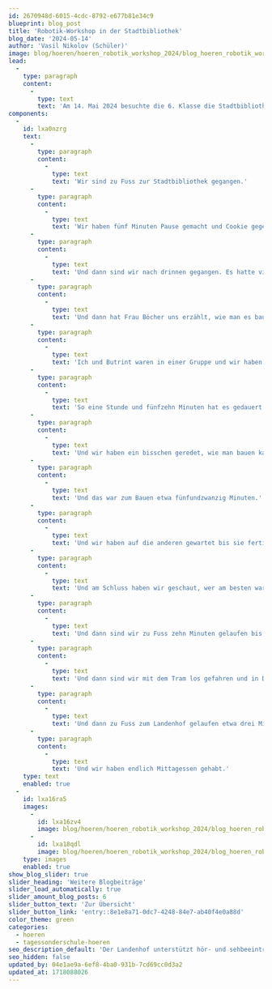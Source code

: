 ```yaml
---
id: 2670948d-6015-4cdc-8792-e677b81e34c9
blueprint: blog_post
title: 'Robotik-Workshop in der Stadtbibliothek'
blog_date: '2024-05-14'
author: 'Vasil Nikolov (Schüler)'
image: blog/hoeren/hoeren_robotik_workshop_2024/blog_hoeren_robotik_workshop_2024-01.jpeg
lead:
  -
    type: paragraph
    content:
      -
        type: text
        text: 'Am 14. Mai 2024 besuchte die 6. Klasse die Stadtbibliothek Aarau, um einen Workshop zum Thema Robotik zu besuchen. Vasil, einer der 6. Klässler hat einen kurzen Bericht dazu verfasst: '
components:
  -
    id: lxa0nzrg
    text:
      -
        type: paragraph
        content:
          -
            type: text
            text: 'Wir sind zu Fuss zur Stadtbibliothek gegangen.'
      -
        type: paragraph
        content:
          -
            type: text
            text: 'Wir haben fünf Minuten Pause gemacht und Cookie gegessen.'
      -
        type: paragraph
        content:
          -
            type: text
            text: 'Und dann sind wir nach drinnen gegangen. Es hatte viele Filme und Bücher und Zeitungen.'
      -
        type: paragraph
        content:
          -
            type: text
            text: 'Und dann hat Frau Böcher uns erzählt, wie man es baut.'
      -
        type: paragraph
        content:
          -
            type: text
            text: 'Ich und Butrint waren in einer Gruppe und wir haben einen Roboter gebaut.'
      -
        type: paragraph
        content:
          -
            type: text
            text: 'So eine Stunde und fünfzehn Minuten hat es gedauert.'
      -
        type: paragraph
        content:
          -
            type: text
            text: 'Und wir haben ein bisschen geredet, wie man bauen kann mit Butrint.'
      -
        type: paragraph
        content:
          -
            type: text
            text: 'Und das war zum Bauen etwa fünfundzwanzig Minuten.'
      -
        type: paragraph
        content:
          -
            type: text
            text: 'Und wir haben auf die anderen gewartet bis sie fertig sind.'
      -
        type: paragraph
        content:
          -
            type: text
            text: 'Und am Schluss haben wir geschaut, wer am besten war und Timo und David hatten die besten Roboter.'
      -
        type: paragraph
        content:
          -
            type: text
            text: 'Und dann sind wir zu Fuss zehn Minuten gelaufen bis zum Bahnhof Aarau.'
      -
        type: paragraph
        content:
          -
            type: text
            text: 'Und dann sind wir mit dem Tram los gefahren und in Distelberg ausgestiegen.'
      -
        type: paragraph
        content:
          -
            type: text
            text: 'Und dann zu Fuss zum Landenhof gelaufen etwa drei Minuten.'
      -
        type: paragraph
        content:
          -
            type: text
            text: 'Und wir haben endlich Mittagessen gehabt.'
    type: text
    enabled: true
  -
    id: lxa16ra5
    images:
      -
        id: lxa16zv4
        image: blog/hoeren/hoeren_robotik_workshop_2024/blog_hoeren_robotik_workshop_2024-02.jpeg
      -
        id: lxa18qdl
        image: blog/hoeren/hoeren_robotik_workshop_2024/blog_hoeren_robotik_workshop_2024-front.jpeg
    type: images
    enabled: true
show_blog_slider: true
slider_heading: 'Weitere Blogbeiträge'
slider_load_automatically: true
slider_amount_blog_posts: 6
slider_button_text: 'Zur Übersicht'
slider_button_link: 'entry::8e1e8a71-0dc7-4248-84e7-ab40f4e0a88d'
color_theme: green
categories:
  - hoeren
  - tagessonderschule-hoeren
seo_description_default: 'Der Landenhof unterstützt hör- und sehbeeinträchtigte Kinder & Jugendliche in ihrem selbstbestimmten Leben durch Förderung ihrer Fähigkeiten & Entwicklung'
seo_hidden: false
updated_by: 04e1ae9a-6ef8-4ba0-931b-7cd69cc0d3a2
updated_at: 1718088026
---
```

